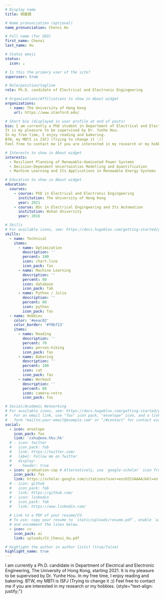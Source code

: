 ```yaml
---
# Display name
title: 胡晨茜

# Name pronunciation (optional)
name_pronunciation: Chenxi Hu

# Full name (for SEO)
first_name: Chenxi
last_name: Hu

# Status emoji
status:
  icon: ☕️

# Is this the primary user of the site?
superuser: true

# Role/position/tagline
role: Ph.D. candidate of Electrical and Electronic Engingeering

# Organizations/Affiliations to show in About widget
organizations:
  - name: The University of Hong Kong
    url: https://www.stanford.edu/

# Short bio (displayed in user profile at end of posts)
bio: I am currently a PhD student in Department of Electrical and Electronic Engineering, The University of Hong Kong, starting 2021.
It is my pleasure to be supervised by Dr. Yunhe Hou.
In my free time, I enjoy reading and bakering.
BTW, my MBTI is ISFJ (Trying to change it :))
Feel free to contact me if you are interested in my research or my hobbies.

# Interests to show in About widget
interests:
  - Resilient Planning of Renewable-dominated Power Systems
  - Decision-Dependent Uncertainties Modelling and Quantification
  - Machine Learning and Its Applications in Renewable Energy Systems 

# Education to show in About widget
education:
  courses:
    - course: PhD in Electrical and Electronic Engingeering
      institution: The University of Hong Kong
      year: 2021 
    - course: BSc in Electrical Engingeering and Its Automation
      institution: Wuhan University
      year: 2016

# Skills
# For available icons, see: https://docs.hugoblox.com/getting-started/page-builder/#icons
skills:
  - name: Technical
    items:
      - name: Optimization
        description: ''
        percent: 100
        icon: chart-line
        icon_pack: fas
      - name: Machine Learning
        description: ''
        percent: 80
        icon: database
        icon_pack: fab
      - name: Python / Julia
        description: ''
        percent: 80
        icon: python
        icon_pack: fas
  - name: Hobbies
    color: '#eeac02'
    color_border: '#f0bf23'
    items:
      - name: Reading
        description: ''
        percent: 70
        icon: person-hiking
        icon_pack: fas
      - name: Bakering
        description: ''
        percent: 100
        icon: cat
        icon_pack: fas
      - name: Workout
        description: ''
        percent: 80
        icon: camera-retro
        icon_pack: fas

# Social/Academic Networking
# For available icons, see: https://docs.hugoblox.com/getting-started/page-builder/#icons
#   For an email link, use "fas" icon pack, "envelope" icon, and a link in the
#   form "mailto:your-email@example.com" or "/#contact" for contact widget.
social:
  - icon: envelope
    icon_pack: fas
    link: 'cxhu@eee.hku.hk'
  # - icon: twitter
  #   icon_pack: fab
  #   link: https://twitter.com/
  #   label: Follow me on Twitter
  #   display:
  #     header: true
  - icon: graduation-cap # Alternatively, use `google-scholar` icon from `ai` icon pack
    icon_pack: fas
    link: https://scholar.google.com/citations?user=enzOZCUAAAAJ&hl=en
  # - icon: github
  #   icon_pack: fab
  #   link: https://github.com/
  # - icon: linkedin
  #   icon_pack: fab
  #   link: https://www.linkedin.com/
  
  # Link to a PDF of your resume/CV.
  # To use: copy your resume to `static/uploads/resume.pdf`, enable `ai` icons in `params.yaml`,
  # and uncomment the lines below.
  - icon: cv
    icon_pack: ai
    link: uploads/CV_Chenxi_Hu.pdf

# Highlight the author in author lists? (true/false)
highlight_name: true
---
```


I am currently a Ph.D. candidate in Department of Electrical and Electronic Engineering, The University of Hong Kong, starting 2021.
It is my pleasure to be supervised by Dr. Yunhe Hou.
In my free time, I enjoy reading and bakering.
BTW, my MBTI is ISFJ (Trying to change it :))
Feel free to contact me if you are interested in my research or my hobbies.
{style="text-align: justify;"}
